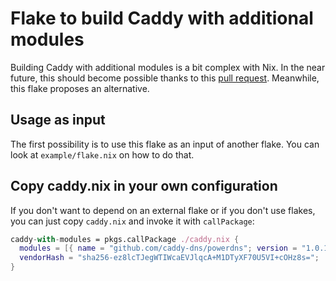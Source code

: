 # Flake to build Caddy with additional modules

Building Caddy with additional modules is a bit complex with Nix. In the near
future, this should become possible thanks to this [pull request][]. Meanwhile,
this flake proposes an alternative.

[pull request]: https://github.com/NixOS/nixpkgs/pull/317881 "caddy: add support for compiling with Caddy modules (plugins)"

## Usage as input

The first possibility is to use this flake as an input of another flake. You can
look at `example/flake.nix` on how to do that.

## Copy caddy.nix in your own configuration

If you don't want to depend on an external flake or if you don't use flakes, you
can just copy `caddy.nix` and invoke it with `callPackage`:

```nix
caddy-with-modules = pkgs.callPackage ./caddy.nix {
  modules = [{ name = "github.com/caddy-dns/powerdns"; version = "1.0.1"; }];
  vendorHash = "sha256-ez8lcTJegWTIWcaEVJlqcA+M1DTyXF70U5VI+cOHz8s=";
}
```
